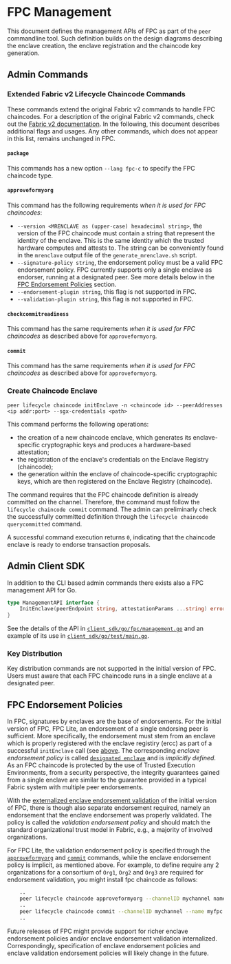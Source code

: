# FPC Management

This document defines the management APIs of FPC as part of the `peer` commandline tool.
Such definition builds on the design diagrams describing the enclave creation, 
the enclave registration and the chaincode key generation.

## Admin Commands

### Extended Fabric v2 Lifecycle Chaincode Commands

These commands extend the original Fabric v2 commands to handle FPC chaincodes.
For a description of the original Fabric v2 commands, check out the [Fabric v2 documentation](https://hyperledger-fabric.readthedocs.io/en/release-2.3/commands/peerlifecycle.html).
In the following, this document describes additional flags and usages.
Any other commands, which does not appear in this list, remains unchanged in FPC.

#### `package`

This commands has a new option `--lang fpc-c` to specify the FPC chaincode type.

#### `approveformyorg`

This command has the following requirements *when it is used for FPC chaincodes*:
* `--version <MRENCLAVE as (upper-case) hexadecimal string>`, the version of the FPC chaincode must contain a string that represent the identity of the enclave. This is the same identity which the trusted hardware computes and attests to. The string can be conveniently found in the `mrenclave` output file of the `generate_mrenclave.sh` script.
* `--signature-policy string`, the endorsement policy must be a valid FPC endorsement policy.
FPC currently supports only a single enclave as endorser, running at a designated peer. See more details below in the [FPC Endorsement Policies](#fpc-endorsement-policies) section.
* `--endorsement-plugin string`, this flag is not supported in FPC.
* `--validation-plugin string`, this flag is not supported in FPC.

#### `checkcommitreadiness`

This command has the same requirements *when it is used for FPC chaincodes* as described above for `approveformyorg`.

#### `commit`

This command has the same requirements *when it is used for FPC chaincodes* as described above for `approveformyorg`.


### Create Chaincode Enclave

```peer lifecycle chaincode initEnclave -n <chaincode id> --peerAddresses <ip addr:port> --sgx-credentials <path>```

This command performs the following operations:
* the creation of a new chaincode enclave,
which generates its enclave-specific cryptographic keys and produces a hardware-based attestation;
* the registration of the enclave's credentials on the Enclave Registry (chaincode);
* the generation within the enclave of chaincode-specific cryptographic keys,
which are then registered on the Enclave Registry (chaincode).

The command requires that the FPC chaincode definition is already committed on the channel.
Therefore, the command must follow the `lifecycle chaincode commit` command.
The admin can preliminarly check the successfully committed definition through
the `lifecycle chaincode querycommitted` command.

A successful command execution returns `0`,
indicating that the chaincode enclave is ready to endorse transaction proposals.


## Admin Client SDK

In addition to the CLI based admin commands there exists also a FPC management API for Go.

```go
type ManagementAPI interface {
	InitEnclave(peerEndpoint string, attestationParams ...string) error
}
```

See the details of the API in [`client_sdk/go/fpc/management.go`](../../../client_sdk/go/fpc/management.go)
and an example of its use in  [`client_sdk/go/test/main.go`](../../../client_sdk/go/test/main.go).

### Key Distribution

Key distribution commands are not supported in the initial version of FPC.
Users must aware that each FPC chaincode runs in a single enclave at a designated peer.


## FPC Endorsement Policies

In FPC, signatures by enclaves are the base of endorsements.
For the initial version of FPC, FPC Lite, an endorsement of a single
endorsing peer is sufficient.
More specifically, the endorsement must stem from an enclave which is properly registered with the enclave registiry (ercc) as part of a successful `initEnclave` call (see [above](#create-chaincode-enclave).
The corresponding *enclave endorsement policy* is called [`designated enclave`](https://docs.google.com/document/d/1RSrOfI9nh3d_DxT5CydvCg9lVNsZ9a30XcgC07in1BY/edit) and is *implicitly defined*.
As an FPC chaincode is protected by the use of Trusted Execution Environments,
from a security perspective,
the integrity guarantees gained from a single enclave are similar to the guarantee provided in a typical Fabric system with multiple peer endorsements.

With the [externalized enclave endorsement validation](https://docs.google.com/document/d/1RSrOfI9nh3d_DxT5CydvCg9lVNsZ9a30XcgC07in1BY/)
of the initial version of FPC,
there is though also separate endorsement required,
namely an endorsement that the enclave endorsement was properly validated.
The policy is called the *validation endorsement policy* and should match the standard organizational trust model in Fabric,
e.g., a majority of involved organizations.


For FPC Lite, the validation endorsement policy is specified through the
[`approveformyorg`](#approveformyorg) and [`commit`](#commit)
commands, while the enclave endorsement policy is implicit,
as mentioned above.
For example, to define require any 2 organizations for a consortium of `Org1`, `Org2` and `Org3` are required for endorsement validation,
you might install fpc chaincode as follows:
```bash
	..
    peer lifecycle chaincode approveformyorg --channelID mychannel name myfpc --signature-policy "OutOf(2, 'Org1.peer', 'Org2.peer', Org3.peer')" ...
	..
    peer lifecycle chaincode commit --channelID mychannel --name myfpc --signature-policy "OutOf(2, 'Org1.peer', 'Org2.peer', Org3.peer')" ...
	..
```
Future releases of FPC might provide support for richer enclave endorsement policies and/or enclave endorsement validation internalized.
Correspondingly, specification of enclave endorsement policies and enclave validation endorsement policies will likely change in the future.

